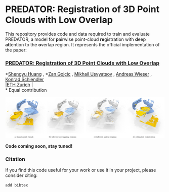 # PREDATOR: Registration of 3D Point Clouds with Low Overlap
This repository provides code and data required to train and evaluate PREDATOR, a  model  for  **p**airwise point-cloud **re**gistration with **d**eep **at**tention to the **o**verlap **r**egion. It represents the official implementation of the paper:

### [PREDATOR: Registration of 3D Point Clouds with Low Overlap](https://addlink)
\*[Shengyu Huang](https://shengyuh.github.io)
, \*[Zan Gojcic](https://https://zgojcic.github.io/)
, [Mikhail Usvyatsov](https://prs.igp.ethz.ch/content/specialinterest/baug/institute-igp/photogrammetry-and-remote-sensing/en/group/people/person-detail.html?persid=242711)
, [Andreas Wieser](https://gseg.igp.ethz.ch/people/group-head/prof-dr--andreas-wieser.html)
, [Konrad Schiendler](https://prs.igp.ethz.ch/group/people/person-detail.schindler.html)\
|[ETH Zurich](https://igp.ethz.ch/) |\
\* Equal contribution



![Predator_teaser](figures/teaser_predator.jpg?raw=true)

**Code coming soon, stay tuned!**

### Citation

If you find this code useful for your work or use it in your project, please consider citing:


```shell
add bibtex
```


